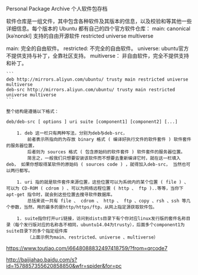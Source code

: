 Personal Package Archive 个人软件包存档

软件仓库是一组文件，其中包含各种软件及其版本的信息，以及校验和等其他一些详细信息。每个版本的 Ubuntu 都有自己的四个官方软件仓库：
    main:  canonical [kəˈnɒnɪkl] 支持的自由开源软件
    restricted
    universe
    multiverse

main:           完全的自由软件。
restricted:     不完全的自由软件。
universe:       ubuntu官方不提供支持与补丁，全靠社区支持。
muitiverse：    非自由软件，完全不提供支持和补丁。



    ```
    deb http://mirrors.aliyun.com/ubuntu/ trusty main restricted universe multiverse
    deb-src http://mirrors.aliyun.com/ubuntu/ trusty main restricted universe multiverse
    ```

    整个结构是遵循以下格式：

    deb/deb-src [ options ] uri suite [component1] [component2] [...]

        1. deb 这一栏只有两种写法，分别为deb与deb-src，
            前者表示所指向的为存放 binary 格式 ( 编译好执行文件的软件套件 ) 软件套件的服务器位置，
            后者则为 sources 格式 ( 包含原始码的软件套件 ) 软件套件的服务器位置。 
            简言之，一般我们只想要安装该软件而不想要去重新编译它时，就在这一栏填入deb， 如果你想取得某软件的原始码 ( sources code ) ，就得加入deb-src， 当然也可以两行都写。

        1. uri 指的就是软件套件来源位置，这些位置可以为系统内的某个位置 ( file ) 、可以为 CD-ROM ( cdrom ) 、可以为网络远程位置 ( http 、 ftp )..等等，当你下 apt-get 指令时，就会到这些位置去搜寻软件数据库。
            总括来说一共有 file 、 cdrom 、 http 、 ftp 、copy 、rsh 、ssh 等几个参数，当然，用的最多的是http/https/ftp，从网上指定源获取软件包。

        1. suite指你打开uri链接，访问到dists目录下有个你对应linux发行版的套件名称目录（每个发行版对应的名称各不相同，ubuntu14.04为trusty），后面多个component1为suite目录下的多个指定组件库
            （上面示例为main、restricted、universe 、multiverse）


https://www.toutiao.com/i6648088832497418759/?from=qrcode7

http://baijiahao.baidu.com/s?id=1578857355620858850&wfr=spider&for=pc
